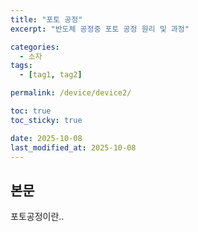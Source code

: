 ```yaml
---
title: "포토 공정"
excerpt: "반도체 공정중 포토 공정 원리 및 과정"

categories:
  - 소자
tags:
  - [tag1, tag2]

permalink: /device/device2/

toc: true
toc_sticky: true

date: 2025-10-08
last_modified_at: 2025-10-08
---
```


## 본문

포토공정이란..









